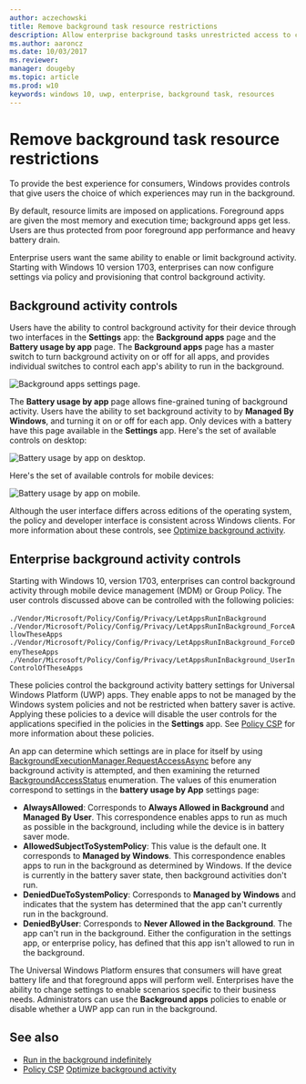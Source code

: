 ```yaml
---
author: aczechowski
title: Remove background task resource restrictions
description: Allow enterprise background tasks unrestricted access to computer resources.
ms.author: aaroncz
ms.date: 10/03/2017
ms.reviewer: 
manager: dougeby
ms.topic: article
ms.prod: w10
keywords: windows 10, uwp, enterprise, background task, resources
---
```


# Remove background task resource restrictions

To provide the best experience for consumers, Windows provides controls that give users the choice of which experiences may run in the background.

By default, resource limits are imposed on applications. Foreground apps are given the most memory and execution time; background apps get less. Users are thus protected from poor foreground app performance and heavy battery drain.

Enterprise users want the same ability to enable or limit background activity. Starting with Windows 10 version 1703, enterprises can now configure settings via policy and provisioning that control background activity.

## Background activity controls

Users have the ability to control background activity for their device through two interfaces in the **Settings** app: the **Background apps** page and the **Battery usage by app** page. The **Background apps** page has a master switch to turn background activity on or off for all apps, and provides individual switches to control each app's ability to run in the background. 

![Background apps settings page.](images/backgroundapps-setting.png)

The **Battery usage by app** page allows fine-grained tuning of background activity. Users have the ability to set background activity to by **Managed By Windows**, and turning it on or off for each app. Only devices with a battery have this page available in the **Settings** app. Here's the set of available controls on desktop: 

![Battery usage by app on desktop.](images/battery-usage-by-app-desktop.png)

Here's the set of available controls for mobile devices: 

![Battery usage by app on mobile.](images/battery-usage-by-app-mobile.png)

Although the user interface differs across editions of the operating system, the policy and developer interface is consistent across Windows clients. For more information about these controls, see [Optimize background activity](/windows/uwp/debug-test-perf/optimize-background-activity).

## Enterprise background activity controls 

Starting with Windows 10, version 1703, enterprises can control background activity through mobile device management (MDM) or Group Policy. The user controls discussed above can be controlled with the following policies: 

`./Vendor/Microsoft/Policy/Config/Privacy/LetAppsRunInBackground` 
`./Vendor/Microsoft/Policy/Config/Privacy/LetAppsRunInBackground_ForceAllowTheseApps`
`./Vendor/Microsoft/Policy/Config/Privacy/LetAppsRunInBackground_ForceDenyTheseApps` 
`./Vendor/Microsoft/Policy/Config/Privacy/LetAppsRunInBackground_UserInControlOfTheseApps`

These policies control the background activity battery settings for Universal Windows Platform (UWP) apps. They enable apps to not be managed by the Windows system policies and not be restricted when battery saver is active. Applying these policies to a device will disable the user controls for the applications specified in the policies in the **Settings** app. See [Policy CSP](/windows/client-management/mdm/policy-configuration-service-provider#privacy-letappsruninbackground) for more information about these policies.

An app can determine which settings are in place for itself by using [BackgroundExecutionManager.RequestAccessAsync](/uwp/api/Windows.ApplicationModel.Background.BackgroundAccessStatus) before any background activity is attempted, and then examining the returned  [BackgroundAccessStatus](/uwp/api/windows.applicationmodel.background.backgroundaccessstatus) enumeration. The values of this enumeration correspond to settings in the **battery usage by App** settings page: 
  
- **AlwaysAllowed**: Corresponds to **Always Allowed in Background** and **Managed By User**. This correspondence enables apps to run as much as possible in the background, including while the device is in battery saver mode.
  
- **AllowedSubjectToSystemPolicy**: This value is the default one. It corresponds to **Managed by Windows**. This correspondence enables apps to run in the background as determined by Windows. If the device is currently in the battery saver state, then background activities don't run. 
  
- **DeniedDueToSystemPolicy**: Corresponds to **Managed by Windows** and indicates that the system has determined that the app can't currently run in the background. 
  
- **DeniedByUser**: Corresponds to **Never Allowed in the Background**. The app can't run in the background. Either the configuration in the settings app, or enterprise policy, has defined that this app isn't allowed to run in the background. 

The Universal Windows Platform ensures that consumers will have great battery life and that foreground apps will perform well. Enterprises have the ability to change settings to enable scenarios specific to their business needs. Administrators can use the **Background apps** policies to enable or disable whether a UWP app can run in the background.

## See also

- [Run in the background indefinitely](/windows/uwp/launch-resume/run-in-the-background-indefinetly)
- [Policy CSP](/windows/client-management/mdm/policy-configuration-service-provider#privacy-letappsruninbackground)
[Optimize background activity](/windows/uwp/debug-test-perf/optimize-background-activity)
